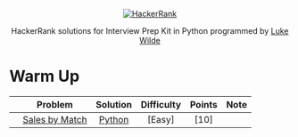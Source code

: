 <p align="center">
  <a href="https://www.hackerrank.com/gabrielgiordano">
    <img alt="HackerRank" src="https://raw.githubusercontent.com/gabrielgiordan/HackerRank/master/hacker-rank-logo.png">
  </a>
</p>
<p align="center">
  HackerRank solutions for Interview Prep Kit in Python programmed by <a alt="HackerRank Profile" href="https://www.hackerrank.com/lukewilde98" >Luke Wilde</a>
</p>

# Warm Up
|   | Problem         | Solution | Difficulty | Points | Note |
|-- |:---------------:|:--------:|:----------:|:------:|:----:|
|   |[Sales by Match](https://www.hackerrank.com/challenges/sock-merchant/problem) | [Python]() | [Easy] | [10] | |
